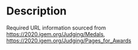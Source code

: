 # Description

Required URL information sourced from https://2020.igem.org/Judging/Medals, https://2020.igem.org/Judging/Pages_for_Awards
